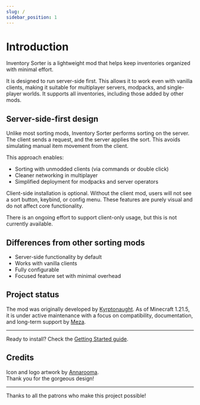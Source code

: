 ```yaml
---
slug: /
sidebar_position: 1
---
```


# Introduction

Inventory Sorter is a lightweight mod that helps keep inventories organized with minimal effort.

It is designed to run server-side first. This allows it to work even with vanilla clients, making it suitable for multiplayer servers, modpacks, and single-player worlds. It supports all inventories, including those added by other mods.

## Server-side-first design

Unlike most sorting mods, Inventory Sorter performs sorting on the server. 
The client sends a request, and the server applies the sort. 
This avoids simulating manual item movement from the client.

This approach enables:

- Sorting with unmodded clients (via commands or double click)
- Cleaner networking in multiplayer
- Simplified deployment for modpacks and server operators

Client-side installation is optional. Without the client mod, users will not see a sort button, keybind, or config menu. These features are purely visual and do not affect core functionality.

There is an ongoing effort to support client-only usage, but this is not currently available.

## Differences from other sorting mods

- Server-side functionality by default
- Works with vanilla clients
- Fully configurable
- Focused feature set with minimal overhead

## Project status

The mod was originally developed by [Kyrptonaught](http://github.com/kyrptonaught). 
As of Minecraft 1.21.5, it is under active maintenance with a focus on compatibility, 
documentation, and long-term support by [Meza](https://github.com/meza).

---

Ready to install? Check the [Getting Started guide](/getting-started).

## Credits

Icon and logo artwork by [Annarooma](https://www.twitch.tv/annarooma).  
Thank you for the gorgeous design!

---

Thanks to all the patrons who make this project possible!
<!-- marker:patrons-start -->

<!-- marker:patrons-end -->
